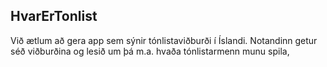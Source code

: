 ## HvarErTonlist
Við ætlum að gera app sem sýnir tónlistaviðburði í Íslandi. Notandinn getur séð viðburðina og lesið um þá m.a. hvaða tónlistarmenn munu spila, 
